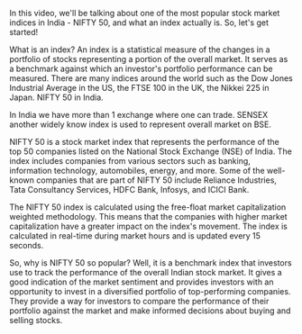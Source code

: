 In this video, we'll be talking about one of the most popular stock market indices in India - NIFTY 50, and what an index actually is. So, let's get started!

What is an index? An index is a statistical measure of the changes in a portfolio of stocks representing a portion of the overall market. It serves as a benchmark against which an investor's portfolio performance can be measured. There are many indices around the world such as the Dow Jones Industrial Average in the US, the FTSE 100 in the UK, the Nikkei 225 in Japan. NIFTY 50 in India.

In India we have more than 1 exchange where one can trade. SENSEX another widely know index is used to represent overall market on BSE. 

NIFTY 50 is a stock market index that represents the performance of the top 50 companies listed on the National Stock Exchange (NSE) of India. The index includes companies from various sectors such as banking, information technology, automobiles, energy, and more. Some of the well-known companies that are part of NIFTY 50 include Reliance Industries, Tata Consultancy Services, HDFC Bank, Infosys, and ICICI Bank.

The NIFTY 50 index is calculated using the free-float market capitalization weighted methodology. This means that the companies with higher market capitalization have a greater impact on the index's movement. The index is calculated in real-time during market hours and is updated every 15 seconds.

So, why is NIFTY 50 so popular? Well, it is a benchmark index that investors use to track the performance of the overall Indian stock market. It gives a good indication of the market sentiment and provides investors with an opportunity to invest in a diversified portfolio of top-performing companies. They provide a way for investors to compare the performance of their portfolio against the market and make informed decisions about buying and selling stocks.